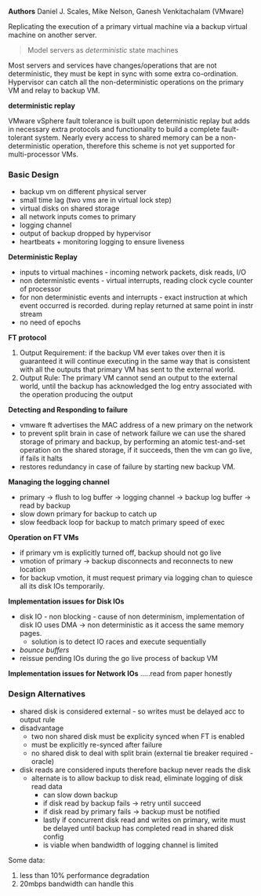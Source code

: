 **Authors** Daniel J. Scales, Mike Nelson, Ganesh Venkitachalam (VMware)

Replicating the execution of a primary virtual machine via a backup virtual machine on another server.

> Model servers as *deterministic* state machines

Most servers and services have changes/operations that are not deterministic, they must be kept in sync with some extra co-ordination. Hypervisor can catch all the non-deterministic operations on the primary VM and relay to backup VM.

**deterministic replay**

VMware vSphere fault tolerance is built upon deterministic replay but adds in necessary extra protocols and functionality to build a complete fault-tolerant system. Nearly every access to shared memory can be a non-deterministic operation, therefore this scheme is not yet supported for multi-processor VMs.


### Basic Design

- backup vm on different physical server
- small time lag (two vms are in virtual lock step)
- virtual disks on shared storage
- all network inputs comes to primary
- logging channel
- output of backup dropped by hypervisor
- heartbeats + monitoring logging to ensure liveness

**Deterministic Replay**
- inputs to virtual machines - incoming network packets, disk reads, I/O
- non deterministic events - virtual interrupts, reading clock cycle counter of processor
- for non deterministic events and interrupts - exact instruction at which event occurred is recorded. during replay returned at same point in instr stream
- no need of epochs

**FT protocol**

1. Output Requirement: if the backup VM ever takes over then it is guaranteed it will continue executing in the same way that is consistent with all the outputs that primary VM has sent to the external world.
2. Output Rule: The primary VM cannot send an output to the external world, until the backup has acknowledged the log  entry associated with the operation producing the output

**Detecting and Responding to failure**
- vmware ft advertises the MAC address of a new primary on the network 
- to prevent split brain in case of network failure we can use the shared storage of primary and backup, by performing an atomic test-and-set operation on the shared storage, if it succeeds, then the vm can go live, if fails it halts
- restores redundancy in case of failure by starting new backup VM.


**Managing the logging channel**

- primary -> flush to log buffer -> logging channel -> backup log buffer -> read by backup
- slow down primary for backup to catch up
- slow feedback loop for backup to match primary speed of exec

**Operation on FT VMs**
- if primary vm is explicitly turned off, backup should not go live
- vmotion of primary -> backup disconnects and reconnects to new location
- for backup vmotion, it must request primary via logging chan to quiesce all its disk IOs temporarily.

**Implementation issues for Disk IOs**
- disk IO - non blocking - cause of non determinism, implementation of disk IO uses DMA -> non deterministic as it access the same memory pages. 
	- solution is to detect IO races and execute sequentially
- *bounce buffers* 
- reissue pending IOs during the go live process of backup VM

**Implementation issues for Network IOs**
.....read from paper honestly




### Design Alternatives
- shared disk is considered external - so writes must be delayed acc to output rule
- disadvantage
	- two non shared disk must be explicity synced when FT is enabled
	- must be explicitly re-synced after failure
	- no shared disk to deal with split brain (external tie breaker required - oracle)
- disk reads are considered inputs therefore backup never reads the disk
	- alternate is to allow backup to disk read, eliminate logging of disk read data
		- can slow down backup
		- if disk read by backup fails -> retry until succeed
		- if disk read by primary fails -> backup must be notified
		- lastly if concurrent disk read and writes on primary, write must be delayed until backup has completed read in shared disk config
		- is viable when bandwidth of logging channel is limited


Some data:
1. less than 10% performance degradation
2. 20mbps bandwidth can handle this